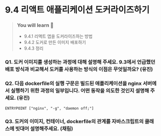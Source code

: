 # 9.4 리액트 애플리케이션 도커라이즈하기

> ### You will learn 📝
>
>- 9.4.1 리액트 앱을 도커라이즈하는 방법
>- 9.4.2 도커로 만든 이미지 배포하기
>- 9.4.3 정리

### Q1. 도커 이미지를 생성하는 과정에 대해 설명해 주세요. 9.3에서 언급했던 배포 방식과 비교해서 도커를 사용하는 방식의 이점은 무엇일까요? (유진)

### Q2. 다음 dockerfile의 실행 구문은 빌드된 애플리케이션을 nginx 서버에서 실행하기 위한 과정의 일부입니다. 어떤 동작을 의도한 것인지 설명해 주세요. (유진)
`ENTRYPOINT ["nginx", "-g", "daemon off;"]`

### Q3. 도커의 이미지, 컨테이너, dockerfile의 관계를 자바스크립트의 클래스에 빗대어 설명해주세요. (채림)
